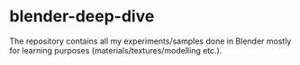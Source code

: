 # blender-deep-dive
The repository contains all my experiments/samples done in Blender mostly for learning purposes (materials/textures/modelling etc.).
